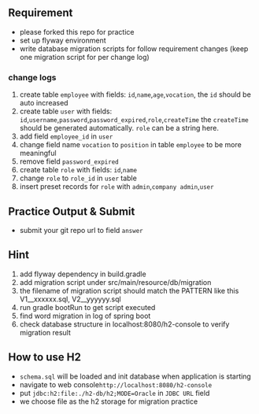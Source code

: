 ## Requirement

- please forked this repo for practice
- set up flyway environment
- write database migration scripts for follow requirement changes (keep one migration script for per change log)

### change logs

1. create table `employee` with fields: `id`,`name`,`age`,`vocation`, the `id` should be auto increased
2. create table `user` with fields: `id`,`username`,`password`,`password_expired`,`role`,`createTime` the `createTime` should be generated automatically.  `role` can be a string here.
3. add field `employee_id` in `user`
4. change field name `vocation` to `position` in table `employee` to be more meaningful 
5. remove field `password_expired`
6. create table `role` with fields: `id`,`name`
7. change `role` to `role_id` in `user` table
8. insert preset records for `role` with `admin`,`company admin`,`user`

##  Practice Output & Submit

- submit your git repo url to field `answer`

## Hint

1. add flyway dependency in build.gradle
2. add migration script under src/main/resource/db/migration
3. the filename of migration script should match the PATTERN like this V1__xxxxxx.sql, V2__yyyyyy.sql
4. run gradle bootRun to get script executed
5. find word migration in log of spring boot
6. check database structure in localhost:8080/h2-console to verify migration result


## How to use H2

- `schema.sql` will be loaded and init database when application is starting
- navigate to web console`http://localhost:8080/h2-console`
- put `jdbc:h2:file:./h2-db/h2;MODE=Oracle` in `JDBC URL` field
- we choose file as the h2 storage for migration practice
